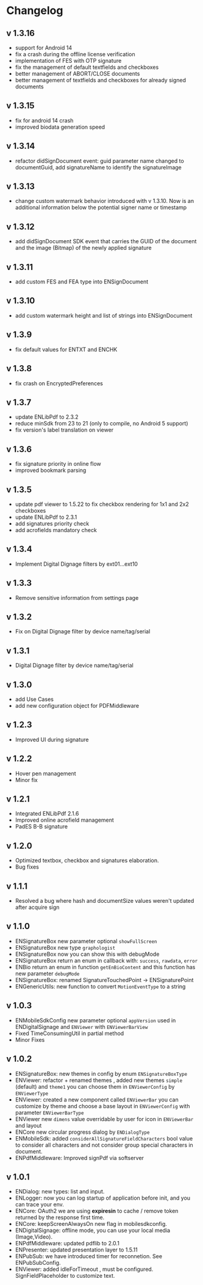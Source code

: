 # Changelog

## v 1.3.16

- support for Android 14
- fix a crash during the offline license verification
- implementation of FES with OTP signature
- fix the management of default textfields and checkboxes
- better management of ABORT/CLOSE documents
- better management of textfields and checkboxes for already signed documents

## v 1.3.15

- fix for android 14 crash
- improved biodata generation speed

## v 1.3.14

- refactor didSignDocument event: guid parameter name changed to documentGuid, add signatureName to identify the signatureImage

## v 1.3.13

- change custom watermark behavior introduced with v 1.3.10. Now is an additional information below the potential signer name or timestamp

## v 1.3.12

- add didSignDocument SDK event that carries the GUID of the document and the image (Bitmap) of the newly applied signature

## v 1.3.11

- add custom FES and FEA type into ENSignDocument

## v 1.3.10

- add custom watermark height and list of strings into ENSignDocument

## v 1.3.9

- fix default values for ENTXT and ENCHK

## v 1.3.8

- fix crash on EncryptedPreferences

## v 1.3.7

- update ENLibPdf to 2.3.2
- reduce minSdk from 23 to 21 (only to compile, no Android 5 support)
- fix version's label translation on viewer

## v 1.3.6

- fix signature priority in online flow
- improved bookmark parsing

## v 1.3.5

- update pdf viewer to 1.5.22 to fix checkbox rendering for 1x1 and 2x2 checkboxes
- update ENLibPdf to 2.3.1
- add signatures priority check
- add acrofields mandatory check

## v 1.3.4

- Implement Digital Dignage filters by ext01...ext10

## v 1.3.3

- Remove sensitive information from settings page

## v 1.3.2

- Fix on Digital Dignage filter by device name/tag/serial

## v 1.3.1

- Digital Dignage filter by device name/tag/serial

## v 1.3.0

- add Use Cases
- add new configuration object for PDFMiddleware

## v 1.2.3

- Improved UI during signature

## v 1.2.2

- Hover pen management
- Minor fix

## v 1.2.1

- Integrated ENLibPdf 2.1.6
- Improved online acrofield management
- PadES B-B signature

## v 1.2.0

- Optimized textbox, checkbox and signatures elaboration.
- Bug fixes

## v 1.1.1

- Resolved a bug where hash and documentSize values weren't updated after acquire sign

## v 1.1.0

- ENSignatureBox new parameter optional `showFullScreen` 
- ENSignatureBox new type `graphologist`
- ENSignatureBox now you can show this with debugMode
- ENSignatureBox return an enum in callback with: `success`,  `rawdata`,  `error`
- ENBio return an enum in function `getEnBioContent` and this function has new parameter `debugMode` 
- ENSignatureBox: renamed SignatureTouchedPoint -> ENSignaturePoint
- ENGenericUtils: new function to convert `MotionEventType` to a string

## v 1.0.3

- ENMobileSdkConfig new parameter optional `appVersion` used in ENDigitalSignage and `ENViewer` with `ENViewerBarView`
- Fixed TimeConsumingUtil in partial method
- Minor Fixes

## v 1.0.2
- ENSignatureBox: new themes in config by enum `ENSignatureBoxType`
- ENViewer: refactor + renamed themes , added new themes `simple`  (default) and `theme1`  you can choose them in `ENViewerConfig` by `ENViewerType`
- ENViewer: created a new component called `ENViewerBar` you can customize by theme and choose a base layout in `ENViewerConfig` with parameter `ENViewerBarType`
- ENViewer new `dimens` value overridable by user for icon in `ENViewerBar` and layout 
- ENCore new circular progress dialog by `ENDialogType`
- ENMobileSdk: added `considerAllSignatureFieldCharacters` bool value to consider all characters and not consider group special characters in document.
- ENPdfMiddleware:  Improved signPdf via softserver

## v 1.0.1
- ENDialog: new types: list and input.
- ENLogger: now you can log startup of application before init, and you can trace your env.
- ENCore: OAuth2 we are using **expiresin** to cache / remove token returned by the response first time.
- ENCore: keepScreenAlwaysOn new flag in mobilesdkconfig.
- ENDigitalSignage: offline mode, you can use your local media (Image,Video).
- ENPdfMiddleware: updated pdflib to 2.0.1
- ENPresenter: updated presentation layer to 1.5.11
- ENPubSub: we have introduced timer for reconnetion. See ENPubSubConfig.
- ENViewer: added idleForTimeout , must be configured. SignFieldPlaceholder to customize text.